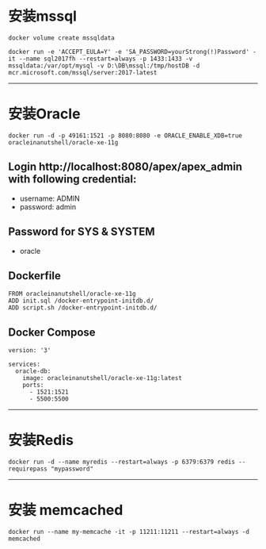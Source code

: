 
# 安装mssql
```
docker volume create mssqldata

docker run -e 'ACCEPT_EULA=Y' -e 'SA_PASSWORD=yourStrong(!)Password' -it --name sql2017fh --restart=always -p 1433:1433 -v mssqldata:/var/opt/mysql -v D:\DB\mssql:/tmp/hostDB -d mcr.microsoft.com/mssql/server:2017-latest
```
---
# 安装Oracle

```
docker run -d -p 49161:1521 -p 8080:8080 -e ORACLE_ENABLE_XDB=true oracleinanutshell/oracle-xe-11g
```
## Login http://localhost:8080/apex/apex_admin with following credential:
* username: ADMIN
* password: admin

## Password for SYS & SYSTEM
* oracle

## Dockerfile
```
FROM oracleinanutshell/oracle-xe-11g
ADD init.sql /docker-entrypoint-initdb.d/
ADD script.sh /docker-entrypoint-initdb.d/
```
## Docker Compose
```
version: '3'

services: 
  oracle-db:
    image: oracleinanutshell/oracle-xe-11g:latest
    ports:
      - 1521:1521
      - 5500:5500
```
---

# 安装Redis
```
docker run -d --name myredis --restart=always -p 6379:6379 redis --requirepass "mypassword"
```
---
# 安装 memcached
 ```
 docker run --name my-memcache -it -p 11211:11211 --restart=always -d memcached
 ```
